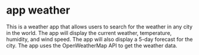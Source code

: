 # app weather

This is a weather app that allows users to search for the weather in any city in the world. The app will display the current weather, temperature, humidity, and wind speed. The app will also display a 5-day forecast for the city. The app uses the OpenWeatherMap API to get the weather data.
